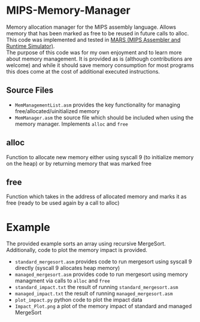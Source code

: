 # MIPS-Memory-Manager
Memory allocation manager for the MIPS assembly language. Allows memory that has been marked as free to be reused in future calls to alloc.  
This code was implemented and tested in [MARS (MIPS Assembler and Runtime Simulator)](http://courses.missouristate.edu/kenvollmar/mars/).  
The purpose of this code was for my own enjoyment and to learn more about memory management. It is provided as is (although contributions are welcome)
and while it should save memory consumption for most programs this does come at the cost of additional executed instructions.

## Source Files
* `MemManagementList.asm` provides the key functionality for managing free/allocated/uinitialized memory
* `MemManager.asm` the source file which should be included when using the memory manager. Implements `alloc` and `free`

## alloc
Function to allocate new memory either using syscall 9 (to initialize memory on the heap) or by returning memory that was marked free

## free
Function which takes in the address of allocated memory and marks it as free (ready to be used again by a call to alloc)

# Example
The provided example sorts an array using recursive MergeSort.  Additionally, code to plot the memory impact is provided.
* `standard_mergesort.asm` provides code to run mergesort using syscall 9 directly (syscall 9 allocates heap memory)
* `managed_mergesort.asm` provides code to run mergesort using memory managment via calls to `alloc` and `free`
* `standard_impact.txt` the result of running `standard_mergesort.asm`
* `managed_impact.txt` the result of running `managed_mergesort.asm`
* `plot_impact.py` python code to plot the impact data
* `Impact_Plot.png` a plot of the memory impact of standard and managed MergeSort
